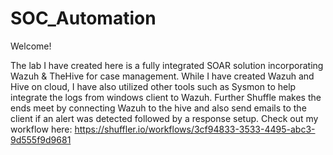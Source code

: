 # SOC_Automation
Welcome!

The lab I have created here is a fully integrated SOAR solution incorporating Wazuh & TheHive for case management. While I have created Wazuh and Hive on cloud, I have also utilized other tools such as Sysmon to help integrate the logs from windows client to Wazuh. 
Further Shuffle makes the ends meet by connecting Wazuh to the hive and also send emails to the client if an alert was detected followed by a response setup. 
Check out my workflow here: https://shuffler.io/workflows/3cf94833-3533-4495-abc3-9d555f9d9681
